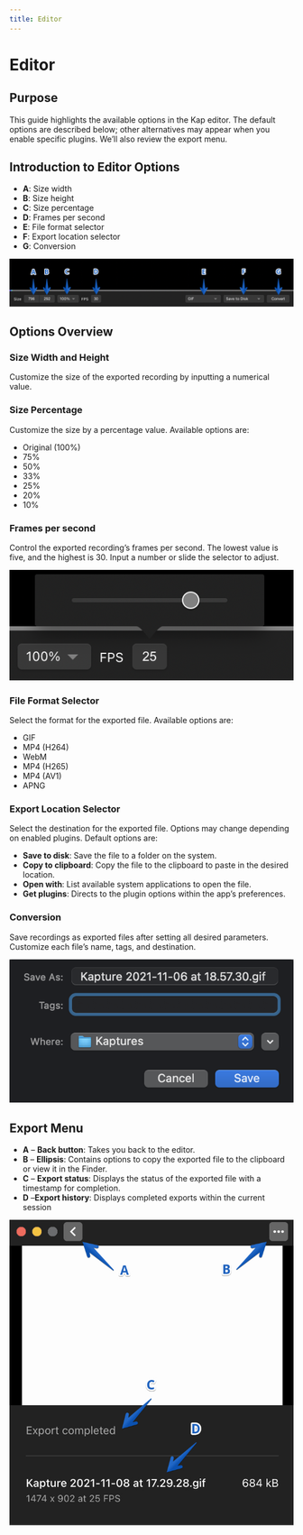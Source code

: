 ```yaml
---
title: Editor
---
```


# Editor

## **Purpose**

This guide highlights the available options in the Kap editor. The default options are described below; other alternatives may appear when you enable specific plugins. We’ll also review the export menu.

## **Introduction to Editor Options**

  * **A**: Size width
  * **B**: Size height
  * **C**: Size percentage
  * **D**: Frames per second
  * **E**: File format selector
  * **F**: Export location selector
  * **G**: Conversion

![Labelled editor options](../../assets/img/Editor_262804_images/393689.jpg)

## Options Overview

### Size Width and Height

Customize the size of the exported recording by inputting a numerical value.

### Size Percentage

Customize the size by a percentage value. Available options are:

  * Original (100%)
  * 75%
  * 50%
  * 33%
  * 25%
  * 20%
  * 10%

### Frames per second

Control the exported recording’s frames per second. The lowest value is five, and the highest is 30. Input a number or slide the selector to adjust.

![Frames per second slider](../../assets/img/Editor_262804_images/393708.png)

### File Format Selector

Select the format for the exported file. Available options are:

  * GIF
  * MP4 (H264)
  * WebM
  * MP4 (H265)
  * MP4 (AV1)
  * APNG

### Export Location Selector

Select the destination for the exported file. Options may change depending on
enabled plugins. Default options are:

  * **Save to disk**: Save the file to a folder on the system.
  * **Copy to clipboard**: Copy the file to the clipboard to paste in the desired location.
  * **Open with**: List available system applications to open the file.
  * **Get plugins**: Directs to the plugin options within the app’s preferences.

### Conversion

Save recordings as exported files after setting all desired parameters. Customize each file’s name, tags, and destination.

![Saving recording](../../assets/img/Editor_262804_images/328147.png)

## **Export Menu**

  * **A** – **Back button**: Takes you back to the editor.
  * **B** – **Ellipsis**: Contains options to copy the exported file to the clipboard or view it in the Finder.
  * **C** – **Export status**: Displays the status of the exported file with a timestamp for completion.
  * **D** –**Export history**: Displays completed exports within the current session

![Labelled exports menu](../../assets/img/Editor_262804_images/524293.jpg)